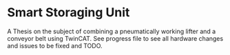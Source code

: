 # Smart Storaging Unit
A Thesis on the subject of combining a pneumatically working lifter and a conveyor belt using TwinCAT.
See progress file to see all hardware changes and issues to be fixed and TODO.
